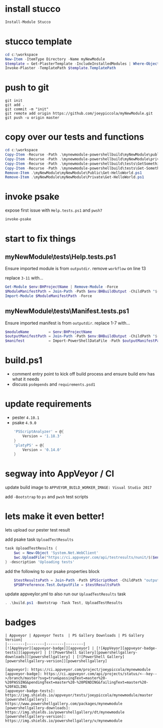 # install stucco

```powershell
Install-Module Stucco
```

# stucco template

```powershell
cd c:\workspace
New-Item -ItemType Directory -Name myNewModule
$template = Get-PlasterTemplate -IncludeInstalledModules | Where-Object TemplatePath -Match 'Stucco'
Invoke-Plaster -TemplatePath $template.TemplatePath
```

# push to git

```plaintext
git init
git add .
git commit -m "init"
git remote add origin https://github.com/joeypiccola/myNewModule.git
git push -u origin master
```

# copy over our tests and functions

```powershell
cd c:\workspace
Copy-Item -Recurse -Path .\mynewmodule-powershellbuild\myNewModule\public\get-something.ps1 .\myNewModule\myNewModule\Public\
Copy-Item -Recurse -Path .\mynewmodule-powershellbuild\myNewModule\private\getsomething.ps1 .\myNewModule\myNewModule\Private\
Copy-Item -Recurse -Path .\mynewmodule-powershellbuild\tests\GetSomething.Tests.ps1 .\myNewModule\tests\
Copy-Item -Recurse -Path .\mynewmodule-powershellbuild\tests\Get-Something.Tests.ps1 .\myNewModule\tests\
Remove-Item .\myNewModule\myNewModule\Public\Get-HelloWorld.ps1
Remove-Item .\myNewModule\myNewModule\Private\Get-HelloWorld.ps1
```

# invoke psake

expose first issue with `Help.tests.ps1` and `pwsh7`

```powershell
invoke-psake
```

# start to fix things

## myNewModule\tests\Help.tests.ps1

Ensure imported module is from `outputdir`. remove `workflow` on line 13

replace `3-11` with...

```powershell
Get-Module $env:BHProjectName | Remove-Module -Force
$ModuleManifestPath = Join-Path -Path $env:BHBuildOutput -ChildPath "$($env:BHProjectName).psd1"
Import-Module $ModuleManifestPath -Force
```

## myNewModule\tests\Manifest.tests.ps1

Ensure imported manifest is from `outputdir`. replace 1-7 with...

```powershell
$moduleName         = $env:BHProjectName
$outputManifestPath = Join-Path -Path $env:BHBuildOutput -ChildPath "$($env:BHProjectName).psd1"
$manifest           = Import-PowerShellDataFile -Path $outputManifestPath
```

# build.ps1

- comment entry point to kick off build process and ensure build env has what it needs
- discuss `psdepends` and `requirements.psd1`

# update requirements

- pester `4.10.1`
- psake `4.9.0`

```powershell
    'PSScriptAnalyzer' = @{
        Version = '1.18.3'
    }
    'platyPS' = @{
        Version = '0.14.0'
    }
```

# segway into AppVeyor / CI

update build image to `APPVEYOR_BUILD_WORKER_IMAGE: Visual Studio 2017`

add `-Bootstrap` to `ps` and `pwsh` test scripts


# lets make it even better!

lets upload our pester test result

add psake task `UploadTestResults`

```powershell
task UploadTestResults {
    $wc = New-Object 'System.Net.WebClient'
    $wc.UploadFile("https://ci.appveyor.com/api/testresults/nunit/$($env:APPVEYOR_JOB_ID)", $testResultsPath)
} -description 'Uploading tests'
```

add the following to our psake properties block

```powershell
    $testResultsPath = Join-Path -Path $PSScriptRoot -ChildPath "output/$env:BHProjectName/testResults.xml"
    $PSBPreference.Test.OutputFile = $testResultsPath
```

update appveylor.yml to also run our `UploadTestResults` task

```powershell
. .\build.ps1 -Bootstrap -Task Test, UploadTestResults
```

# badges

```plaintext
| Appveyor | Appveyor Tests  | PS Gallery Downloads | PS Gallery Version|
|--------|--------|--------|--------|
[![AppVeyor][appveyor-badge]][appveyor] | [![AppVeyor][appveyor-badge-tests]][appveyor] | [![PowerShell Gallery][powershellgallery-downloads]][powershellgallery] | [![PowerShell Gallery][powershellgallery-version]][powershellgallery]
```

```plaintext
[appveyor]: https://ci.appveyor.com/project/joeypiccola/mynewmodule
[appveyor-badge]: https://ci.appveyor.com/api/projects/status/<--key-->/branch/master?svg=true&passingText=master%20-%20PASSING&pendingText=master%20-%20PENDING&failingText=master%20-%20FAILING
[appveyor-badge-tests]: https://img.shields.io/appveyor/tests/joeypiccola/mynewmodule/master
[powershellgallery]: https://www.powershellgallery.com/packages/mynewmodule
[powershellgallery-downloads]: https://img.shields.io/powershellgallery/dt/mynewmodule
[powershellgallery-version]: https://img.shields.io/powershellgallery/v/mynewmodule
```
